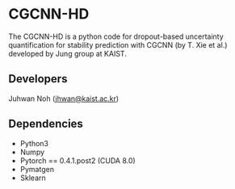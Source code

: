 # CGCNN-HD
The CGCNN-HD is a python code for dropout-based uncertainty quantification for stability prediction with CGCNN (by T. Xie et al.) developed by Jung group at KAIST.

Developers
----------
Juhwan Noh (jhwan@kaist.ac.kr)

Dependencies
------------
-  Python3
-  Numpy
-  Pytorch == 0.4.1.post2 (CUDA 8.0)
-  Pymatgen
-  Sklearn
